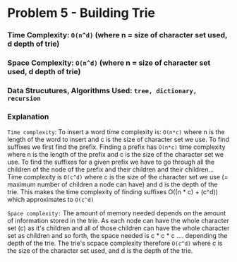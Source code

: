 # Problem 5 - Building Trie

### Time Complexity: `O(n^d)` (where n = size of character set used, d depth of trie)
### Space Complexity: `O(n^d)` (where n = size of character set used, d depth of trie)
### Data Strucutures, Algorithms Used: `tree, dictionary, recursion`

### Explanation

`Time complexity`: 
To insert a word time complexity is: `O(n*c)` where n is the length of the word to insert and c is the size of character set we use.
To find suffixes we first find the prefix. 
Finding a prefix has `O(n*c)` time complexity where n is the length of the prefix and c is the size of the character set we use.
To find the suffixes for a given prefix we have to go through all the children of the node of the prefix and their children and their children... Time complexity is `O(c^d)` where c is the size of the character set we use (= maximum number of children a node can have) and d is the depth of the trie.
This makes the time complexity of finding suffixes O((n * c) + (c^d)) which approximates to `O(c^d)`


`Space complexity:` The amount of memory needed depends on the amount of information stored in the trie. As each node can have the whole character set (c) as it's children and all of those children can have the whole character set as children and so forth, the space needed is c * c * c .... depending the depth of the trie. 
The trie's scpace complexity therefore `O(c^d)` where c is the size of the character set used, and d is the depth of the trie.


